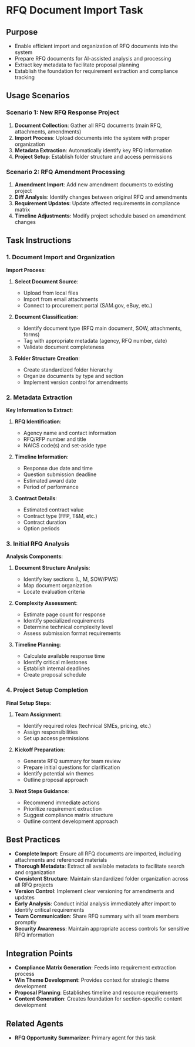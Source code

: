 <!-- Powered by BMAD™ Core -->

# RFQ Document Import Task

## Purpose

- Enable efficient import and organization of RFQ documents into the system
- Prepare RFQ documents for AI-assisted analysis and processing
- Extract key metadata to facilitate proposal planning
- Establish the foundation for requirement extraction and compliance tracking

## Usage Scenarios

### Scenario 1: New RFQ Response Project

1. **Document Collection**: Gather all RFQ documents (main RFQ, attachments, amendments)
2. **Import Process**: Upload documents into the system with proper organization
3. **Metadata Extraction**: Automatically identify key RFQ information
4. **Project Setup**: Establish folder structure and access permissions

### Scenario 2: RFQ Amendment Processing

1. **Amendment Import**: Add new amendment documents to existing project
2. **Diff Analysis**: Identify changes between original RFQ and amendments
3. **Requirement Updates**: Update affected requirements in compliance matrix
4. **Timeline Adjustments**: Modify project schedule based on amendment changes

## Task Instructions

### 1. Document Import and Organization

**Import Process**:

1. **Select Document Source**:
   - Upload from local files
   - Import from email attachments
   - Connect to procurement portal (SAM.gov, eBuy, etc.)

2. **Document Classification**:
   - Identify document type (RFQ main document, SOW, attachments, forms)
   - Tag with appropriate metadata (agency, RFQ number, date)
   - Validate document completeness

3. **Folder Structure Creation**:
   - Create standardized folder hierarchy
   - Organize documents by type and section
   - Implement version control for amendments

### 2. Metadata Extraction

**Key Information to Extract**:

1. **RFQ Identification**:
   - Agency name and contact information
   - RFQ/RFP number and title
   - NAICS code(s) and set-aside type

2. **Timeline Information**:
   - Response due date and time
   - Question submission deadline
   - Estimated award date
   - Period of performance

3. **Contract Details**:
   - Estimated contract value
   - Contract type (FFP, T&M, etc.)
   - Contract duration
   - Option periods

### 3. Initial RFQ Analysis

**Analysis Components**:

1. **Document Structure Analysis**:
   - Identify key sections (L, M, SOW/PWS)
   - Map document organization
   - Locate evaluation criteria

2. **Complexity Assessment**:
   - Estimate page count for response
   - Identify specialized requirements
   - Determine technical complexity level
   - Assess submission format requirements

3. **Timeline Planning**:
   - Calculate available response time
   - Identify critical milestones
   - Establish internal deadlines
   - Create proposal schedule

### 4. Project Setup Completion

**Final Setup Steps**:

1. **Team Assignment**:
   - Identify required roles (technical SMEs, pricing, etc.)
   - Assign responsibilities
   - Set up access permissions

2. **Kickoff Preparation**:
   - Generate RFQ summary for team review
   - Prepare initial questions for clarification
   - Identify potential win themes
   - Outline proposal approach

3. **Next Steps Guidance**:
   - Recommend immediate actions
   - Prioritize requirement extraction
   - Suggest compliance matrix structure
   - Outline content development approach

## Best Practices

- **Complete Import**: Ensure all RFQ documents are imported, including attachments and referenced materials
- **Thorough Metadata**: Extract all available metadata to facilitate search and organization
- **Consistent Structure**: Maintain standardized folder organization across all RFQ projects
- **Version Control**: Implement clear versioning for amendments and updates
- **Early Analysis**: Conduct initial analysis immediately after import to identify critical requirements
- **Team Communication**: Share RFQ summary with all team members promptly
- **Security Awareness**: Maintain appropriate access controls for sensitive RFQ information

## Integration Points

- **Compliance Matrix Generation**: Feeds into requirement extraction process
- **Win Theme Development**: Provides context for strategic theme development
- **Proposal Planning**: Establishes timeline and resource requirements
- **Content Generation**: Creates foundation for section-specific content development

## Related Agents

- **RFQ Opportunity Summarizer**: Primary agent for this task
